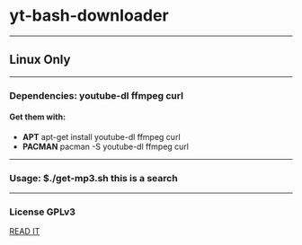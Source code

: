 # yt-bash-downloader
--------------------
## Linux Only
--------------------
### Dependencies: youtube-dl ffmpeg curl
#### Get them with:
- **APT** apt-get install youtube-dl ffmpeg curl
- **PACMAN** pacman -S youtube-dl ffmpeg curl
---------------------
### Usage: $./get-mp3.sh  this is a search
---------------------
### License GPLv3
[READ IT](../blob/master/LICENSE)
